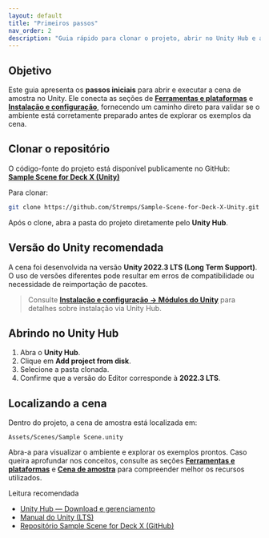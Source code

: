 ```yaml
---
layout: default
title: "Primeiros passos"
nav_order: 2
description: "Guia rápido para clonar o projeto, abrir no Unity Hub e acessar a cena de amostra."
---
```


## Objetivo
Este guia apresenta os **passos iniciais** para abrir e executar a cena de amostra no Unity. Ele conecta as seções de **[Ferramentas e plataformas](../ferramentas/)** e **[Instalação e configuração](../instalacao/)**, fornecendo um caminho direto para validar se o ambiente está corretamente preparado antes de explorar os exemplos da cena.

## Clonar o repositório
O código-fonte do projeto está disponível publicamente no GitHub:  
**[Sample Scene for Deck X (Unity)](https://github.com/Stremps/Sample-Scene-for-Deck-X-Unity)**

Para clonar:
```bash
git clone https://github.com/Stremps/Sample-Scene-for-Deck-X-Unity.git
```
Após o clone, abra a pasta do projeto diretamente pelo **Unity Hub**.

## Versão do Unity recomendada
A cena foi desenvolvida na versão **Unity 2022.3 LTS (Long Term Support)**.  
O uso de versões diferentes pode resultar em erros de compatibilidade ou necessidade de reimportação de pacotes.  
> Consulte **[Instalação e configuração → Módulos do Unity](../instalacao/unity-modulos)** para detalhes sobre instalação via Unity Hub.

## Abrindo no Unity Hub
1. Abra o **Unity Hub**.  
2. Clique em **Add project from disk**.  
3. Selecione a pasta clonada.  
4. Confirme que a versão do Editor corresponde à **2022.3 LTS**.

## Localizando a cena
Dentro do projeto, a cena de amostra está localizada em:  
```
Assets/Scenes/Sample Scene.unity
```

Abra-a para visualizar o ambiente e explorar os exemplos prontos. Caso queira aprofundar nos conceitos, consulte as seções **[Ferramentas e plataformas](../ferramentas/)** e **[Cena de amostra](../cena-amostra/)** para compreender melhor os recursos utilizados.

Leitura recomendada  
- [Unity Hub — Download e gerenciamento](https://unity.com/download)  
- [Manual do Unity (LTS)](https://docs.unity3d.com/2022.3/Documentation/Manual/UnityManual.html)  
- [Repositório Sample Scene for Deck X (GitHub)](https://github.com/Stremps/Sample-Scene-for-Deck-X-Unity)
